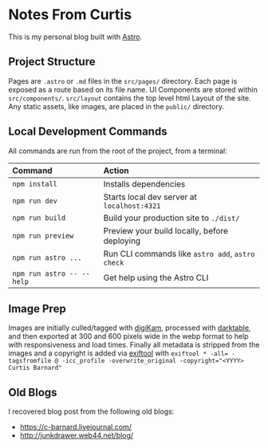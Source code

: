 # Notes From Curtis

This is my personal blog built with [Astro](https://docs.astro.build).

## Project Structure

Pages are `.astro` or `.md` files in the `src/pages/` directory. Each page is exposed as a route based on its file name. UI Components are stored within `src/components/`. `src/layout` contains the top level html Layout of the site. Any static assets, like images, are placed in the `public/` directory.

## Local Development Commands

All commands are run from the root of the project, from a terminal:

| Command                   | Action                                           |
| :------------------------ | :----------------------------------------------- |
| `npm install`             | Installs dependencies                            |
| `npm run dev`             | Starts local dev server at `localhost:4321`      |
| `npm run build`           | Build your production site to `./dist/`          |
| `npm run preview`         | Preview your build locally, before deploying     |
| `npm run astro ...`       | Run CLI commands like `astro add`, `astro check` |
| `npm run astro -- --help` | Get help using the Astro CLI                     |

## Image Prep

Images are initially culled/tagged with [digiKam](https://www.digikam.org/), processed with [darktable](https://www.darktable.org/), and then exported at 300 and 600 pixels wide in the webp format to help with responsiveness and load times. Finally all metadata is stripped from the images and a copyright is added via [exiftool](https://exiftool.org/) with `exiftool * -all= -tagsfromfile @ -icc_profile -overwrite_original -copyright="<YYYY> Curtis Barnard"`

## Old Blogs
I recovered blog post from the following old blogs:
* https://c-barnard.livejournal.com/
* http://junkdrawer.web44.net/blog/